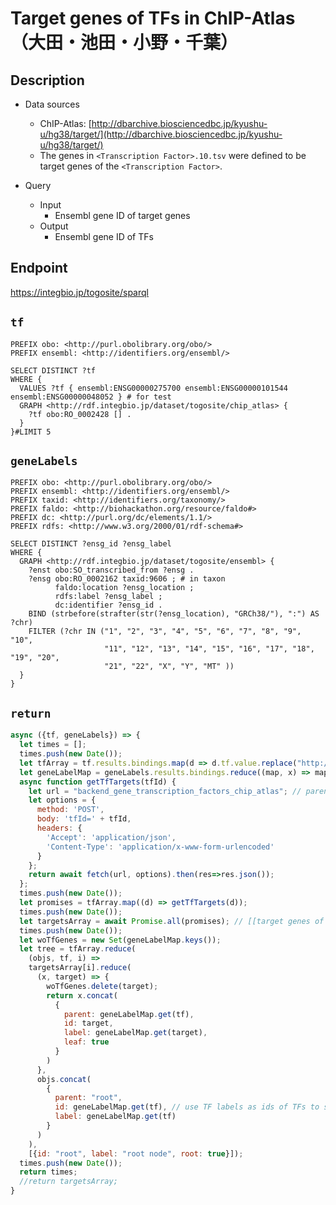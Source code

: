 # Target genes of TFs in ChIP-Atlas （大田・池田・小野・千葉）

## Description

- Data sources
    - ChIP-Atlas: [http://dbarchive.biosciencedbc.jp/kyushu-u/hg38/target/](http://dbarchive.biosciencedbc.jp/kyushu-u/hg38/target/)
    - The genes in `<Transcription Factor>.10.tsv` were defined to be target genes of the `<Transcription Factor>`.

- Query
    - Input
        - Ensembl gene ID of target genes
    - Output
        - Ensembl gene ID of TFs

## Endpoint

https://integbio.jp/togosite/sparql

## `tf`
```sparql
PREFIX obo: <http://purl.obolibrary.org/obo/>
PREFIX ensembl: <http://identifiers.org/ensembl/>

SELECT DISTINCT ?tf
WHERE {
  VALUES ?tf { ensembl:ENSG00000275700 ensembl:ENSG00000101544 ensembl:ENSG00000048052 } # for test
  GRAPH <http://rdf.integbio.jp/dataset/togosite/chip_atlas> {
    ?tf obo:RO_0002428 [] .
  }
}#LIMIT 5
```

## `geneLabels`
```sparql
PREFIX obo: <http://purl.obolibrary.org/obo/>
PREFIX ensembl: <http://identifiers.org/ensembl/>
PREFIX taxid: <http://identifiers.org/taxonomy/>
PREFIX faldo: <http://biohackathon.org/resource/faldo#>
PREFIX dc: <http://purl.org/dc/elements/1.1/>
PREFIX rdfs: <http://www.w3.org/2000/01/rdf-schema#>

SELECT DISTINCT ?ensg_id ?ensg_label
WHERE {
  GRAPH <http://rdf.integbio.jp/dataset/togosite/ensembl> {
    ?enst obo:SO_transcribed_from ?ensg .
    ?ensg obo:RO_0002162 taxid:9606 ; # in taxon
          faldo:location ?ensg_location ;
          rdfs:label ?ensg_label ;
          dc:identifier ?ensg_id .
    BIND (strbefore(strafter(str(?ensg_location), "GRCh38/"), ":") AS ?chr)
    FILTER (?chr IN ("1", "2", "3", "4", "5", "6", "7", "8", "9", "10",
                     "11", "12", "13", "14", "15", "16", "17", "18", "19", "20",
                     "21", "22", "X", "Y", "MT" ))
  }
}
```

## `return`
```javascript
async ({tf, geneLabels}) => {
  let times = [];
  times.push(new Date());
  let tfArray = tf.results.bindings.map(d => d.tf.value.replace("http://identifiers.org/ensembl/", ""));
  let geneLabelMap = geneLabels.results.bindings.reduce((map, x) => map.set(x.ensg_id.value, x.ensg_label.value), new Map());
  async function getTfTargets(tfId) {
    let url = "backend_gene_transcription_factors_chip_atlas"; // parent SPARQLet relative path
    let options = {
      method: 'POST',
      body: 'tfId=' + tfId,
      headers: {
        'Accept': 'application/json',
        'Content-Type': 'application/x-www-form-urlencoded'
      }
    };
    return await fetch(url, options).then(res=>res.json());
  };  
  times.push(new Date());
  let promises = tfArray.map((d) => getTfTargets(d));
  times.push(new Date());
  let targetsArray = await Promise.all(promises); // [[target genes of tfArray[0]], [target genes of tfArray[1]], ...]
  times.push(new Date());
  let woTfGenes = new Set(geneLabelMap.keys());
  let tree = tfArray.reduce(
    (objs, tf, i) =>
    targetsArray[i].reduce(
      (x, target) => {
        woTfGenes.delete(target);
        return x.concat(
          {
            parent: geneLabelMap.get(tf),
            id: target,
            label: geneLabelMap.get(target),
            leaf: true
          }
        )
      },
      objs.concat(
        {
          parent: "root",
          id: geneLabelMap.get(tf), // use TF labels as ids of TFs to sort by label
          label: geneLabelMap.get(tf)
        }
      )
    ),
    [{id: "root", label: "root node", root: true}]);
  times.push(new Date());
  return times;
  //return targetsArray;
}
```
